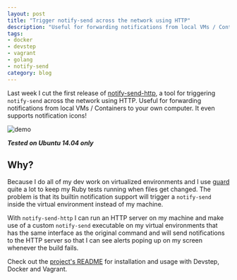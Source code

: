 ```yaml
---
layout: post
title: "Trigger notify-send across the network using HTTP"
description: "Useful for forwarding notifications from local VMs / Containers to your own computer"
tags:
- docker
- devstep
- vagrant
- golang
- notify-send
category: blog
---
```


Last week I cut the first release of [notify-send-http](https://github.com/fgrehm/notify-send-http),
a tool for triggering `notify-send` across the network using HTTP. Useful for
forwarding notifications from local VMs / Containers to your own computer. It
even supports notification icons!

![demo](http://i.imgur.com/51hGcuW.png)

**_Tested on Ubuntu 14.04 only_**

## Why?

Because I do all of my dev work on virtualized environments and I use [guard](https://github.com/guard/guard/)
quite a lot to keep my Ruby tests running when files get changed. The problem is
that its builtin notification support will trigger a `notify-send` inside the virtual
environment instead of my machine.

With `notify-send-http` I can run an HTTP server on my machine and make use of a
custom `notify-send` executable on my virtual environments that has the same
interface as the original command and will send notifications to the HTTP server
so that I can see alerts poping up on my screen whenever the build fails.

Check out the [project's README](https://github.com/fgrehm/notify-send-http#readme)
for installation and usage with Devstep, Docker and Vagrant.
